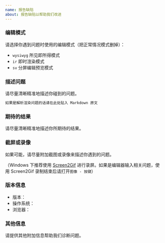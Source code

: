 ```yaml
---
name: 报告缺陷
about: 报告缺陷以帮助我们改进
---
```


### 编辑模式

请选择你遇到问题时使用的编辑模式（把正常情况模式删掉）：

* `wysiwyg` 所见即所得模式
* `ir` 即时渲染模式
* `sv` 分屏编辑预览模式

### 描述问题

请尽量清晰精准地描述你碰到的问题。

````````markdown
如果是解析渲染问题的话请在此处贴入 Markdown 原文
````````

### 期待的结果

请尽量清晰精准地描述你所期待的结果。

### 截屏或录像

如果可能，请尽量附加截图或录像来描述你遇到的问题。

（Windows 下推荐使用 [Screen2Gif](https://www.screentogif.com/) 进行录屏。如果是编辑器输入相关问题，使用 Screen2Gif 录制结束后请打开`图像 - 按键`）

### 版本信息

* 版本：
* 操作系统：
* 浏览器：

### 其他信息

请提供其他附加信息帮助我们诊断问题。
